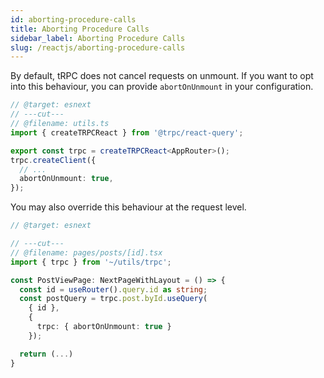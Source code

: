 ```yaml
---
id: aborting-procedure-calls
title: Aborting Procedure Calls
sidebar_label: Aborting Procedure Calls
slug: /reactjs/aborting-procedure-calls
---
```


By default, tRPC does not cancel requests on unmount. If you want to opt into this behaviour, you can provide `abortOnUnmount` in your configuration.

```ts twoslash title="client.ts"
// @target: esnext
// ---cut---
// @filename: utils.ts
import { createTRPCReact } from '@trpc/react-query';

export const trpc = createTRPCReact<AppRouter>();
trpc.createClient({
  // ...
  abortOnUnmount: true,
});
```

You may also override this behaviour at the request level.

```ts twoslash title="client.ts"
// @target: esnext

// ---cut---
// @filename: pages/posts/[id].tsx
import { trpc } from '~/utils/trpc';

const PostViewPage: NextPageWithLayout = () => {
  const id = useRouter().query.id as string;
  const postQuery = trpc.post.byId.useQuery(
    { id }, 
    { 
      trpc: { abortOnUnmount: true } 
    });

  return (...)
}
```

